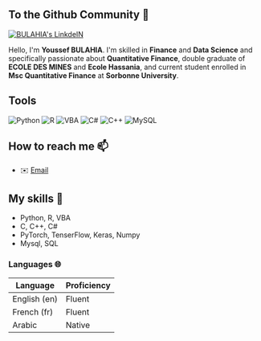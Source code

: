 ## To the Github Community 👋



<p>
  <a href="https://www.linkedin.com/in/youssef-bulahia-591675174" target="_blank"><img alt="BULAHIA's LinkdeIN" src="https://img.shields.io/badge/linkedin-%230077B5.svg?&style=for-the-badge&logo=linkedin&logoColor=white" /></a>
</p>




Hello, I'm **Youssef BULAHIA**. I'm skilled in **Finance** and **Data Science** and specifically passionate about **Quantitative Finance**, double graduate of **ECOLE DES MINES** and **Ecole Hassania**, and current student enrolled in **Msc Quantitative Finance** at **Sorbonne University**.


  ## Tools 
![Python](https://img.shields.io/badge/-Python-black?style=flat-square&logo=Python) 
![R](https://img.shields.io/badge/-R-black?style=flat-square&logo=R) 
![VBA](https://img.shields.io/badge/-VBA-black?style=flat-square&logo=VBA) 
![C#](https://img.shields.io/badge/-Csharp-black?style=flat-square&logo=Csharp) 
![C++](https://img.shields.io/badge/-C++-00599C?style=flat-square&logo=c++)
![MySQL](https://img.shields.io/badge/-MYSQL-black?style=flat-square&logo=mysql)


##  How to reach me 📫
 * ✉️  [Email](bulahia.youssef@gmail.com)



<!--code><img height="20" src="https://raw.githubusercontent.com/github/explore/80688e429a7d4ef2fca1e82350fe8e3517d3494d/topics/javascript/javascript.png"></code>
<code><img height="20" src="https://raw.githubusercontent.com/github/explore/80688e429a7d4ef2fca1e82350fe8e3517d3494d/topics/vue/vue.png"></code>
<code><img height="20" src="https://raw.githubusercontent.com/github/explore/80688e429a7d4ef2fca1e82350fe8e3517d3494d/topics/react/react.png"></code>
<code><img height="20" src="https://raw.githubusercontent.com/github/explore/80688e429a7d4ef2fca1e82350fe8e3517d3494d/topics/nodejs/nodejs.png"></code>
<code><img height="20" src="https://raw.githubusercontent.com/github/explore/80688e429a7d4ef2fca1e82350fe8e3517d3494d/topics/cpp/cpp.png"></code>
<code><img height="20" src="https://raw.githubusercontent.com/github/explore/80688e429a7d4ef2fca1e82350fe8e3517d3494d/topics/python/python.png"></code>
<code><img height="20" src="https://raw.githubusercontent.com/github/explore/80688e429a7d4ef2fca1e82350fe8e3517d3494d/topics/mysql/mysql.png"></code>
<code><img height="20" src="https://raw.githubusercontent.com/github/explore/80688e429a7d4ef2fca1e82350fe8e3517d3494d/topics/firebase/firebase.png"></code>
<code><img height="20" src="https://raw.githubusercontent.com/github/explore/80688e429a7d4ef2fca1e82350fe8e3517d3494d/topics/git/git.png"></code-->





<!--details>
<summary>Table of content</summary>
  
<!--## Table of content
   * [How to reach me](#How-to-reach-me-)
   * [My skills](#My-skills-)
   * [My projects](#My-Projects-)
   * [Languages](#Languages-)-->
   
<!--/details--> 



## My skills 📜


- Python, R, VBA
- C, C++, C#
- PyTorch, TenserFlow, Keras, Numpy
- Mysql, SQL

### Languages 🌐

| Language      | Proficiency                                                               |
| ------------- | ------------------------------------------------------------------------- |
| English (en)  | Fluent  |
| French (fr)   | Fluent  |
| Arabic        | Native  |                                                         |

